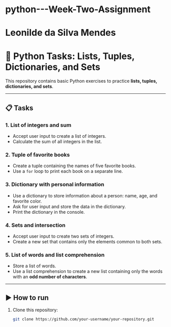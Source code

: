 # python---Week-Two-Assignment
# Leonilde da Silva Mendes
# 🐍 Python Tasks: Lists, Tuples, Dictionaries, and Sets

This repository contains basic Python exercises to practice **lists, tuples, dictionaries, and sets**.

---

## 📋 Tasks

### 1. List of integers and sum
- Accept user input to create a list of integers.  
- Calculate the sum of all integers in the list.  

### 2. Tuple of favorite books
- Create a tuple containing the names of five favorite books.  
- Use a `for` loop to print each book on a separate line.  

### 3. Dictionary with personal information
- Use a dictionary to store information about a person: name, age, and favorite color.  
- Ask for user input and store the data in the dictionary.  
- Print the dictionary in the console.  

### 4. Sets and intersection
- Accept user input to create two sets of integers.  
- Create a new set that contains only the elements common to both sets.  

### 5. List of words and list comprehension
- Store a list of words.  
- Use a list comprehension to create a new list containing only the words with an **odd number of characters**.  

---

## ▶️ How to run
1. Clone this repository:
   ```bash
   git clone https://github.com/your-username/your-repository.git
